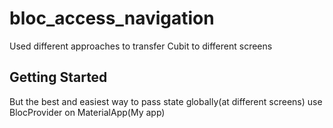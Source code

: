 # bloc_access_navigation

Used different approaches to transfer Cubit to different screens

## Getting Started

But the best and easiest way to pass state globally(at different screens) use BlocProvider on MaterialApp(My app)